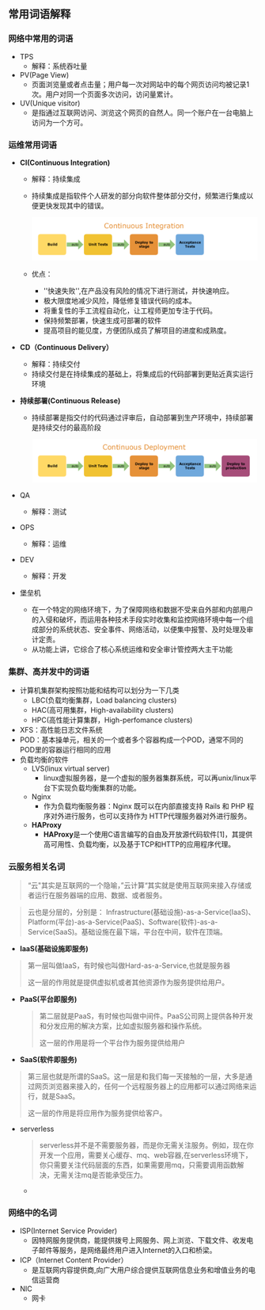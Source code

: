 ## 常用词语解释

### 网络中常用的词语

* TPS
  * 解释：系统吞吐量
* PV(Page View)
  * 页面浏览量或者点击量；用户每一次对网站中的每个网页访问均被记录1次。用户对同一个页面多次访问，访问量累计。
* UV(Unique visitor)
  * 是指通过互联网访问、浏览这个网页的自然人。同一个账户在一台电脑上访问为一个方可。


### 运维常用词语

* **CI(Continuous Integration)**

  * 解释：持续集成

  * 持续集成是指软件个人研发的部分向软件整体部分交付，频繁进行集成以便更快发现其中的错误。

    ![](../img/dai/operation/持续集成.png)

  * 优点：

    * ''快速失败'',在产品没有风险的情况下进行测试，并快速响应。
    * 极大限度地减少风险，降低修复错误代码的成本。
    * 将重复性的手工流程自动化，让工程师更加专注于代码。
    * 保持频繁部署，快速生成可部署的软件
    * 提高项目的能见度，方便团队成员了解项目的进度和成熟度。

* **CD（Continuous Delivery）**

  * 解释：持续交付
  * 持续交付是在持续集成的基础上，将集成后的代码部署到更贴近真实运行环境

* **持续部署(Continuous Release)**

  * 持续部署是指交付的代码通过评审后，自动部署到生产环境中，持续部署是持续交付的最高阶段

    ![](../img/dai/operation/持续部署.png)

* QA

  * 解释：测试

* OPS

  * 解释：运维

* DEV

  * 解释：开发

* 堡垒机

  * 在一个特定的网络环境下，为了保障网络和数据不受来自外部和内部用户的入侵和破坏，而运用各种技术手段实时收集和监控网络环境中每一个组成部分的系统状态、安全事件、网络活动，以便集中报警、及时处理及审计定责。
  * 从功能上讲，它综合了核心系统运维和安全审计管控两大主干功能

### 集群、高并发中的词语



* 计算机集群架构按照功能和结构可以划分为一下几类
  * LBC(负载均衡集群，Load balancing clusters)
  * HAC(高可用集群，High-availability clusters)
  * HPC(高性能计算集群，High-perfomance clusters)
* XFS：高性能日志文件系统
* POD：基本操单元，相关的一个或者多个容器构成一个POD，通常不同的POD里的容器运行相同的应用
* 负载均衡的软件
  * LVS(linux virtual server)
    - linux虚拟服务器，是一个虚拟的服务器集群系统，可以再unix/linux平台下实现负载均衡集群的功能。
  * Nginx
    * 作为负载均衡服务器：Nginx 既可以在内部直接支持 Rails 和 PHP 程序对外进行服务，也可以支持作为 HTTP代理服务器对外进行服务。
  * **HAProxy**
    * **HAProxy**是一个使用C语言编写的自由及开放源代码软件[1]，其提供高可用性、负载均衡，以及基于TCP和HTTP的应用程序代理。

### 云服务相关名词

> “云"其实是互联网的一个隐喻，”云计算“其实就是使用互联网来接入存储或者运行在服务器端的应用、数据、或者服务。

> 云也是分层的，分别是： Infrastructure(基础设施)-as-a-Service(IaaS)、Platform(平台)-as-a-Service(PaaS)、Software(软件)-as-a-Service(SaaS)。基础设施在最下端，平台在中间，软件在顶端。

*  **IaaS(基础设施即服务)**

  > 第一层叫做IaaS，有时候也叫做Hard-as-a-Service,也就是服务器
  >
  > 这一层的作用就是提供虚拟机或者其他资源作为服务提供给用户。

* **PaaS(平台即服务)**

  > 第二层就是PaaS，有时候也叫做中间件。PaaS公司网上提供各种开发和分发应用的解决方案，比如虚拟服务器和操作系统。
  >
  > 这一层的作用是将一个平台作为服务提供给用户

*   **SaaS(软件即服务)**

  > 第三层也就是所谓的SaaS。这一层是和我们每一天接触的一层，大多是通过网页浏览器来接入的，任何一个远程服务器上的应用都可以通过网络来运行，就是SaaS。
  >
  > 这一层的作用是将应用作为服务提供给客户。

* serverless

  > serverless并不是不需要服务器，而是你无需关注服务。例如，现在你开发一个应用，需要关心缓存、mq、web容器,在serverless环境下，你只需要关注代码层面的东西，如果需要用mq，只需要调用函数解决，无需关注mq是否能承受压力。

  * ​

### 网络中的名词

* ISP(Internet Service Provider)
  * 因特网服务提供商，能提供拨号上网服务、网上浏览、下载文件、收发电子邮件等服务，是网络最终用户进入Internet的入口和桥梁。
* ICP（Internet Content Provider）
  * 是互联网内容提供商,向广大用户综合提供互联网信息业务和增值业务的电信运营商
* NIC
  * 网卡